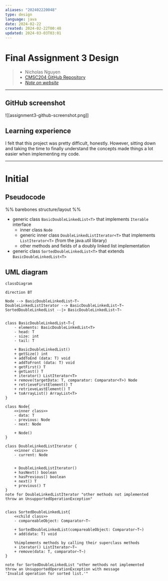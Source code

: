 ```yaml
---
aliases: "202402220048"
type: design
language: java
date: 2024-02-22
created: 2024-02-22T00:48
updated: 2024-03-03T03:01
---
```

# Final Assignment 3 Design
> - Nicholas Nguyen
> - [CMSC204 GitHub Repository](https://github.com/nick-nugat/cmsc204)
> - [*Note on website*](https://nick-nugat.github.io/coding-notes/project-designs/cmsc204/NguyenNicholas_Assignment3_Design/assignment3-design-initial)
___
## GitHub screenshot
![[assignment3-github-screenshot.png]]

## Learning experience
I felt that this project was pretty difficult, honestly. However, sitting down and taking the time to finally understand the concepts made things a lot easier when implementing my code.

___
# Initial
## Pseudocode
%% barebones structure/layout %%
- generic class `BasicDoubleLinkedList<T>` that implements `Iterable` interface
	- inner class `Node`
	- generic inner class `DoubleLinkedListIterator<T>` that implements `ListIterator<T>` (from the java.util library)
	- other methods and fields of a doubly linked list implementation
- generic class `SortedDoubleLinkedList<T>` that extends `BasicDoubleLinkedList<T>`

## UML diagram
```mermaid
classDiagram

direction BT

Node --> BasicDoubleLinkedList~T~
DoubleLinkedListIterator --> BasicDoubleLinkedList~T~
SortedDoubleLinkedList --|> BasicDoubleLinkedList~T~


class BasicDoubleLinkedList~T~{
    - elements: BasicDoubleLinkedList<T>
	- head: T
	- size: int
	- tail: T

	+ BasicDoubleLinkedList()
	+ getSize() int
	+ addToEnd (data: T) void
	+ addToFront (data: T) void
	+ getFirst() T
	+ getLast() T
	+ iterator() ListIterator<T>
	+ remove(targetData: T, comparator: Comparator<T>) Node
	+ retrieveFirstElement() T
	+ retrieveLastElement() T
	+ toArrayList() ArrayList<T>
}

class Node{
	<<inner class>>
	- data: T  
	- previous: Node  
	- next: Node
	
	+ Node()
}

class DoubleLinkedListIterator {
	<<inner class>>
	- current: Node


	+ DoubleLinkedListIterator()
	+ hasNext() boolean
	+ hasPrevious() boolean
	+ next() T
	+ previous() T
}
note for DoubleLinkedListIterator "other methods not implemented 
throw an UnsupportedOperationException"


class SortedDoubleLinkedList{
	<<child class>>
	- compareableObject: Comparator~T~

	+ SortedDoubleLinkedList(compareableObject: Comparator~T~)
	+ add(data: T) void
	
	%%implements methods by calling their superclass methods
	+ iterator() ListIterator~T~
	+ remove(data: T, comparator~T~)
}

note for SortedDoubleLinkedList "other methods not implemented 
throw an UnsupportedOperationException with message
'Invalid operation for sorted list.'"
```